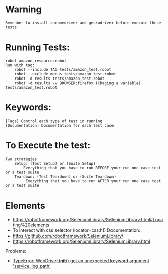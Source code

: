 # Warning
    Remenber to install chromedriver and geckodriver before execute these tests

# Running Tests:
    robot amazon_resource.robot
    Run with tag: 
        robot --include TAG tests/amazon_test.robot
        robot --exclude menus tests/amazon_test.robot
        robot -d results tests/amazon_test.robot
        robot -d results -v BROWSER:firefox (Chaging a variable)  tests/amazon_test.robot

# Keywords:
    [Tags] Control each type of test in running
    [Documentation] Documentation for each test case

# To Execute the test:
    Two strategies
        Setup: (Test Setup) or (Suite Setup)
            Everything that you have to run BEFORE your run one case test or a test suite 
        Teardown: (Test Teardown) or (Suite Teardown)
             Everything that you have to run AFTER your run one case test or a test suite 

# Elements
- https://robotframework.org/SeleniumLibrary/SeleniumLibrary.html#Locating%20elements
- To interect with css selector (locator=css:h1)
Documentation:
- https://github.com/robotframework/SeleniumLibrary/
- https://robotframework.org/SeleniumLibrary/SeleniumLibrary.html

Problems:

- [TypeError: WebDriver.__init__() got an unexpected keyword argument 'service_log_path'](https://github.com/robotframework/SeleniumLibrary/issues/1835)